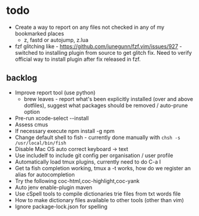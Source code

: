 # todo

- Create a way to report on any files not checked in any of my bookmarked places
  - z, fastd or autojump, z.lua
- fzf glitching like - https://github.com/junegunn/fzf.vim/issues/927 - switched
  to installing plugin from source to get glitch fix. Need to verify official
  way to install plugin after fix released in fzf.

## backlog

- Improve report tool (use python)
  - brew leaves - report what's been explicitly installed (over and above
    dotfiles), suggest what packages should be removed / auto-prune option
- Pre-run xcode-select --install
- Assess cmus
- If necessary execute npm install -g npm
- Change default shell to fish - currently done manually with
  `chsh -s /usr/local/bin/fish`
- Disable Mac OS auto correct keyboard -> text
- Use includeIf to include git config per organisation / user profile
- Automatically load tmux plugins, currently need to do C-a I
- Get ta fish completion working, tmux a -t works, how do we register an alias
  for autocompletion
- Try the following coc-html,coc-highlight,coc-yank
- Auto jenv enable-plugin maven
- Use cSpell tools to compile dictionaries trie files from txt words file
- How to make dictionary files available to other tools (other than vim)
- Ignore package-lock.json for spelling
